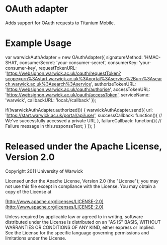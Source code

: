 OAuth adapter
=============

Adds support for OAuth requests to Titanium Mobile.

Example Usage
=============

  var warwickAuthAdapter = new OAuthAdapter({
    signatureMethod: 'HMAC-SHA1',
    consumerSecret: 'your-consumer-secret',
    consumerKey: 'your-consumer-key',
    requestTokenURL: 'https://websignon.warwick.ac.uk/oauth/requestToken?scope=urn%3Astart.warwick.ac.uk%3Aportal%3Aservice%2Burn%3Asearch.warwick.ac.uk%3Asearch%3Aservice',
    authorizeTokenURL: 'https://websignon.warwick.ac.uk/oauth/authorise',
    accessTokenURL: 'https://websignon.warwick.ac.uk/oauth/accessToken',
    serviceName: 'warwick',
    callbackURL: 'local://callback'
  });
  
  if(!warwickAuthAdapter.authorized()) {
    warwickAuthAdapter.send({
      url: 'https://start.warwick.ac.uk/portal/api/user',
      successCallback: function(){
        // We've successfully accessed a private URL
      },
      failureCallback: function(){
        // Failure message in this.responseText;
      }
    });
  }

Released under the Apache License, Version 2.0
==============================================

Copyright 2011 University of Warwick

Licensed under the Apache License, Version 2.0 (the "License");
you may not use this file except in compliance with the License.
You may obtain a copy of the License at

[http://www.apache.org/licenses/LICENSE-2.0](http://www.apache.org/licenses/LICENSE-2.0)

Unless required by applicable law or agreed to in writing, software
distributed under the License is distributed on an "AS IS" BASIS,
WITHOUT WARRANTIES OR CONDITIONS OF ANY KIND, either express or implied.
See the License for the specific language governing permissions and
limitations under the License.

